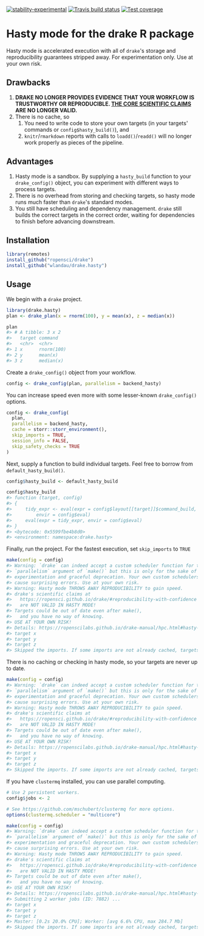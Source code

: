 
[![stability-experimental](https://img.shields.io/badge/stability-experimental-orange.svg)](https://github.com/emersion/stability-badges#experimental) [![Travis build status](https://travis-ci.org/wlandau/drake.hasty.svg?branch=master)](https://travis-ci.org/wlandau/drake.hasty) [![Test coverage](https://codecov.io/github/wlandau/drake.hasty/coverage.svg?branch=master)](https://codecov.io/github/wlandau/drake.hasty?branch=master)

<!-- README.md is generated from README.Rmd. Please edit that file -->
Hasty mode for the drake R package
==================================

Hasty mode is accelerated execution with all of `drake`'s storage and reproducibility guarantees stripped away. For experimentation only. Use at your own risk.

Drawbacks
---------

1.  **DRAKE NO LONGER PROVIDES EVIDENCE THAT YOUR WORKFLOW IS TRUSTWORTHY OR REPRODUCIBLE. [THE CORE SCIENTIFIC CLAIMS](https://github.com/ropensci/drake#reproducibility-with-confidence) ARE NO LONGER VALID.**
2.  There is no cache, so
    1.  You need to write code to store your own targets (in your targets' commands or `config$hasty_build()`), and
    2.  `knitr`/`rmarkdown` reports with calls to `loadd()`/`readd()` will no longer work properly as pieces of the pipeline.

Advantages
----------

1.  Hasty mode is a sandbox. By supplying a `hasty_build` function to your `drake_config()` object, you can experiment with different ways to process targets.
2.  There is no overhead from storing and checking targets, so hasty mode runs much faster than `drake`'s standard modes.
3.  You still have scheduling and dependency management. `drake` still builds the correct targets in the correct order, waiting for dependencies to finish before advancing downstream.

Installation
------------

``` r
library(remotes)
install_github("ropensci/drake")
install_github("wlandau/drake.hasty")
```

Usage
-----

We begin with a `drake` project.

``` r
library(drake.hasty)
plan <- drake_plan(x = rnorm(100), y = mean(x), z = median(x))

plan
#> # A tibble: 3 x 2
#>   target command   
#>   <chr>  <chr>     
#> 1 x      rnorm(100)
#> 2 y      mean(x)   
#> 3 z      median(x)
```

Create a `drake_config()` object from your workflow.

``` r
config <- drake_config(plan, parallelism = backend_hasty)
```

You can increase speed even more with some lesser-known `drake_config()` options.

``` r
config <- drake_config(
  plan,
  parallelism = backend_hasty,
  cache = storr::storr_environment(),
  skip_imports = TRUE,
  session_info = FALSE,
  skip_safety_checks = TRUE
)
```

Next, supply a function to build individual targets. Feel free to borrow from `default_hasty_build()`.

``` r
config$hasty_build <- default_hasty_build

config$hasty_build
#> function (target, config) 
#> {
#>     tidy_expr <- eval(expr = config$layout[[target]]$command_build, 
#>         envir = config$eval)
#>     eval(expr = tidy_expr, envir = config$eval)
#> }
#> <bytecode: 0x5599fbe4b8d0>
#> <environment: namespace:drake.hasty>
```

Finally, run the project. For the fastest execution, set `skip_imports` to `TRUE`

``` r
make(config = config)
#> Warning: `drake` can indeed accept a custom scheduler function for the
#> `parallelism` argument of `make()` but this is only for the sake of
#> experimentation and graceful deprecation. Your own custom schedulers may
#> cause surprising errors. Use at your own risk.
#> Warning: Hasty mode THROWS AWAY REPRODUCIBILITY to gain speed.
#> drake's scientific claims at
#>   https://ropensci.github.io/drake/#reproducibility-with-confidence
#>   are NOT VALID IN HASTY MODE!
#> Targets could be out of date even after make(),
#>   and you have no way of knowing.
#> USE AT YOUR OWN RISK!
#> Details: https://ropenscilabs.github.io/drake-manual/hpc.html#hasty-mode
#> target x
#> target y
#> target z
#> Skipped the imports. If some imports are not already cached, targets could be out of date.
```

There is no caching or checking in hasty mode, so your targets are never up to date.

``` r
make(config = config)
#> Warning: `drake` can indeed accept a custom scheduler function for the
#> `parallelism` argument of `make()` but this is only for the sake of
#> experimentation and graceful deprecation. Your own custom schedulers may
#> cause surprising errors. Use at your own risk.
#> Warning: Hasty mode THROWS AWAY REPRODUCIBILITY to gain speed.
#> drake's scientific claims at
#>   https://ropensci.github.io/drake/#reproducibility-with-confidence
#>   are NOT VALID IN HASTY MODE!
#> Targets could be out of date even after make(),
#>   and you have no way of knowing.
#> USE AT YOUR OWN RISK!
#> Details: https://ropenscilabs.github.io/drake-manual/hpc.html#hasty-mode
#> target x
#> target y
#> target z
#> Skipped the imports. If some imports are not already cached, targets could be out of date.
```

If you have `clustermq` installed, you can use parallel computing.

``` r
# Use 2 persistent workers.
config$jobs <- 2

# See https://github.com/mschubert/clustermq for more options.
options(clustermq.scheduler = "multicore")

make(config = config)
#> Warning: `drake` can indeed accept a custom scheduler function for the
#> `parallelism` argument of `make()` but this is only for the sake of
#> experimentation and graceful deprecation. Your own custom schedulers may
#> cause surprising errors. Use at your own risk.
#> Warning: Hasty mode THROWS AWAY REPRODUCIBILITY to gain speed.
#> drake's scientific claims at
#>   https://ropensci.github.io/drake/#reproducibility-with-confidence
#>   are NOT VALID IN HASTY MODE!
#> Targets could be out of date even after make(),
#>   and you have no way of knowing.
#> USE AT YOUR OWN RISK!
#> Details: https://ropenscilabs.github.io/drake-manual/hpc.html#hasty-mode
#> Submitting 2 worker jobs (ID: 7882) ...
#> target x
#> target y
#> target z
#> Master: [0.2s 20.0% CPU]; Worker: [avg 6.6% CPU, max 284.7 Mb]
#> Skipped the imports. If some imports are not already cached, targets could be out of date.
```
